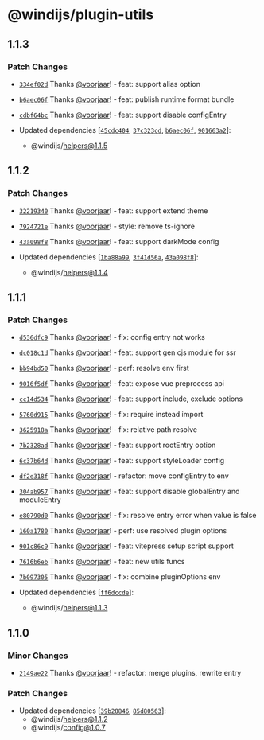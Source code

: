 # @windijs/plugin-utils

## 1.1.3

### Patch Changes

- [`334ef02d`](https://github.com/windijs/windijs/commit/334ef02d376e71ecbe1f26221d4f05d988ae4762) Thanks [@voorjaar](https://github.com/voorjaar)! - feat: support alias option

* [`b6aec06f`](https://github.com/windijs/windijs/commit/b6aec06fd97e312e4c3de9a990561e90c5013a19) Thanks [@voorjaar](https://github.com/voorjaar)! - feat: publish runtime format bundle

- [`cdbf64bc`](https://github.com/windijs/windijs/commit/cdbf64bc323b4605cf57930f097d05d477d51379) Thanks [@voorjaar](https://github.com/voorjaar)! - feat: support disable configEntry

- Updated dependencies [[`45cdc404`](https://github.com/windijs/windijs/commit/45cdc404f1a4e9b9e8d3f8fa63ef13d6ae1025cf), [`37c323cd`](https://github.com/windijs/windijs/commit/37c323cd73f55a2305cf9a429e5c5fc07dfe6c94), [`b6aec06f`](https://github.com/windijs/windijs/commit/b6aec06fd97e312e4c3de9a990561e90c5013a19), [`901663a2`](https://github.com/windijs/windijs/commit/901663a2af3d8b5bbc82cbbfe2661f99cd9b99f5)]:
  - @windijs/helpers@1.1.5

## 1.1.2

### Patch Changes

- [`32219340`](https://github.com/windijs/windijs/commit/32219340cb3200b14827ff836936f721e725b9b8) Thanks [@voorjaar](https://github.com/voorjaar)! - feat: support extend theme

* [`7924721e`](https://github.com/windijs/windijs/commit/7924721ed81f7bd9a6cf1ad55ef568bef2e4c15a) Thanks [@voorjaar](https://github.com/voorjaar)! - style: remove ts-ignore

- [`43a098f8`](https://github.com/windijs/windijs/commit/43a098f889bfe9d9f5c354ef037ef80c232b9005) Thanks [@voorjaar](https://github.com/voorjaar)! - feat: support darkMode config

- Updated dependencies [[`1ba88a99`](https://github.com/windijs/windijs/commit/1ba88a99c4a0b00edaff825551bf9a412468aead), [`3f41d56a`](https://github.com/windijs/windijs/commit/3f41d56a8ea8c4c56e95ebcf0e927c2d41783d53), [`43a098f8`](https://github.com/windijs/windijs/commit/43a098f889bfe9d9f5c354ef037ef80c232b9005)]:
  - @windijs/helpers@1.1.4

## 1.1.1

### Patch Changes

- [`d536dfc9`](https://github.com/windijs/windijs/commit/d536dfc9ae6f16a01aab3c4b3dcc10704b94d55d) Thanks [@voorjaar](https://github.com/voorjaar)! - fix: config entry not works

* [`dc018c1d`](https://github.com/windijs/windijs/commit/dc018c1de08519890c1f8f840594bfafcee5b16b) Thanks [@voorjaar](https://github.com/voorjaar)! - feat: support gen cjs module for ssr

- [`bb94bd50`](https://github.com/windijs/windijs/commit/bb94bd50294c05d8bddd86ebe71d4dc89f845c37) Thanks [@voorjaar](https://github.com/voorjaar)! - perf: resolve env first

* [`9016f5df`](https://github.com/windijs/windijs/commit/9016f5df352c10fe1d1c30792125418e8c812a53) Thanks [@voorjaar](https://github.com/voorjaar)! - feat: expose vue preprocess api

- [`cc14d534`](https://github.com/windijs/windijs/commit/cc14d534d6f61fc3e60bd0b0c98fe0ba19c4e58a) Thanks [@voorjaar](https://github.com/voorjaar)! - feat: support include, exclude options

* [`5760d915`](https://github.com/windijs/windijs/commit/5760d915d5a73aca5a761cbec9d539e2cee6f85f) Thanks [@voorjaar](https://github.com/voorjaar)! - fix: require instead import

- [`3625918a`](https://github.com/windijs/windijs/commit/3625918a039d7ff4ed125b65463f53a148c41e8f) Thanks [@voorjaar](https://github.com/voorjaar)! - fix: relative path resolve

* [`7b2328ad`](https://github.com/windijs/windijs/commit/7b2328ad1257e9535eeecae41af6f9c996633cf3) Thanks [@voorjaar](https://github.com/voorjaar)! - feat: support rootEntry option

- [`6c37b64d`](https://github.com/windijs/windijs/commit/6c37b64d794fda369f402a3a309ebee14109c9cc) Thanks [@voorjaar](https://github.com/voorjaar)! - feat: support styleLoader config

* [`df2e318f`](https://github.com/windijs/windijs/commit/df2e318fd5aba182fca497a5622b3c15a00b7299) Thanks [@voorjaar](https://github.com/voorjaar)! - refactor: move configEntry to env

- [`304ab957`](https://github.com/windijs/windijs/commit/304ab957731d282ea5055da937ef4d2802565285) Thanks [@voorjaar](https://github.com/voorjaar)! - feat: support disable globalEntry and moduleEntry

* [`e80790d0`](https://github.com/windijs/windijs/commit/e80790d075b0cd265f7e3a7eb35e7e8b1d976711) Thanks [@voorjaar](https://github.com/voorjaar)! - fix: resolve entry error when value is false

- [`160a1780`](https://github.com/windijs/windijs/commit/160a17807bd0d3bfaa658a2b330b0aae92d9fce3) Thanks [@voorjaar](https://github.com/voorjaar)! - perf: use resolved plugin options

* [`901c86c9`](https://github.com/windijs/windijs/commit/901c86c907a8addb7dc59969fe040816799e5af6) Thanks [@voorjaar](https://github.com/voorjaar)! - feat: vitepress setup script support

- [`7616b6eb`](https://github.com/windijs/windijs/commit/7616b6ebdd0b68d2d91e2576f079cb3b26219098) Thanks [@voorjaar](https://github.com/voorjaar)! - feat: new utils funcs

* [`7b097305`](https://github.com/windijs/windijs/commit/7b097305e46ee6df0240a667fed5ab9b70c90a2f) Thanks [@voorjaar](https://github.com/voorjaar)! - fix: combine pluginOptions env

* Updated dependencies [[`ff6dccde`](https://github.com/windijs/windijs/commit/ff6dccde4c16a808aeb3154969e2acbd3dfd3a4b)]:
  - @windijs/helpers@1.1.3

## 1.1.0

### Minor Changes

- [`2149ae22`](https://github.com/windijs/windijs/commit/2149ae22ba929905926e4c61df69ec74b3ed46aa) Thanks [@voorjaar](https://github.com/voorjaar)! - refactor: merge plugins, rewrite entry

### Patch Changes

- Updated dependencies [[`39b28846`](https://github.com/windijs/windijs/commit/39b28846c780dc1c39ca30abfcd8e9c554aadb63), [`85d80563`](https://github.com/windijs/windijs/commit/85d805639d6d2cfb3f064d21c4cecfecb900cdd0)]:
  - @windijs/helpers@1.1.2
  - @windijs/config@1.0.7
